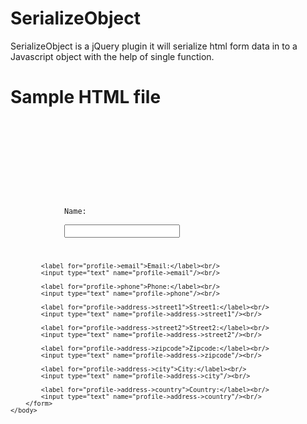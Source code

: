 # SerializeObject
SerializeObject is a jQuery plugin it will serialize html form data in to a Javascript object with the help of single function.

# Sample HTML file
<code>
<html>
    <head>
        <title>JSON Lib</title>
        <script src="https://code.jquery.com/jquery-3.1.1.min.js" integrity="sha256-hVVnYaiADRTO2PzUGmuLJr8BLUSjGIZsDYGmIJLv2b8=" crossorigin="anonymous"></script>
        <script src="object-lib.js"></script>
    </head>
    <body>
        <form name="frm" method="post">
            <label for="profile->name">Name:</label><br/>
            <input type="text" name="profile->name"/><br/>

            <label for="profile->email">Email:</label><br/>
            <input type="text" name="profile->email"/><br/>
            
            <label for="profile->phone">Phone:</label><br/>
            <input type="text" name="profile->phone"/><br/>
            
            <label for="profile->address->street1">Street1:</label><br/>
            <input type="text" name="profile->address->street1"/><br/>
            
            <label for="profile->address->street2">Street2:</label><br/>
            <input type="text" name="profile->address->street2"/><br/>
            
            <label for="profile->address->zipcode">Zipcode:</label><br/>
            <input type="text" name="profile->address->zipcode"/><br/>
            
            <label for="profile->address->city">City:</label><br/>
            <input type="text" name="profile->address->city"/><br/>
            
            <label for="profile->address->country">Country:</label><br/>
            <input type="text" name="profile->address->country"/><br/>
        </form>
    </body>
</html>
</code>
